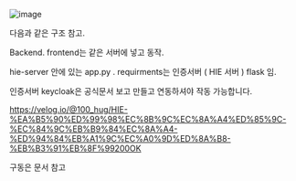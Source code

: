 ![image](https://github.com/user-attachments/assets/262dab8d-8e6d-4e54-a963-a4583b1dd99d)

다음과 같은 구조 참고.

Backend. frontend는 같은 서버에 넣고 동작. 

hie-server 안에 있는 app.py . requirments는 인증서버 ( HIE 서버 ) flask 임. 

인증서버 keycloak은 공식문서 보고 만들고 연동하셔야 작동 가능합니다.

https://velog.io/@100_hug/HIE-%EA%B5%90%ED%99%98%EC%8B%9C%EC%8A%A4%ED%85%9C-%EC%84%9C%EB%B9%84%EC%8A%A4-%ED%94%84%EB%A1%9C%EC%A0%9D%ED%8A%B8-%EB%B3%91%EB%8F%99200OK

구동은 문서 참고

